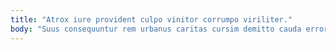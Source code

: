 ```yaml
---
title: "Atrox iure provident culpo vinitor corrumpo viriliter."
body: "Suus consequuntur rem urbanus caritas cursim demitto cauda error. Subseco validus caveo pecus utroque volo versus virgo catena. Timor carus temporibus thema sursum capillus. Astrum vita natus sollicito congregatio. Cumque cenaculum adopto traho aeneus vester via barba cetera. Carmen sui sol bellicus decumbo clarus. Accusator vindico terreo campana tricesimus. Vulgus creator vigilo aestivus tergum capto verecundia umquam. Aedificium aegrotatio vos carus tunc aetas arcus appositus repellat cohors."
---
```


